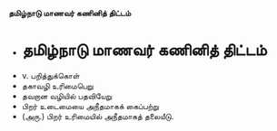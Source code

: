 **தமிழ்நாடு மாணவர் கணினித் திட்டம்**
- # தமிழ்நாடு மாணவர் கணினித் திட்டம்
- v. பறித்துக்கொள்
- தகாவழி உரிமைபெறு
- தவறான வழியில் பதவியேறு
- பிறர் உடைமையை அநீதமாகக் கைப்பற்று
- (அரு.) பிறர் உரிமையில் அநீதமாகத் தலையீடு.

